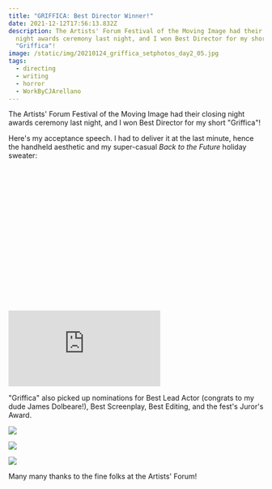 ```yaml
---
title: "GRIFFICA: Best Director Winner!"
date: 2021-12-12T17:56:13.832Z
description: The Artists' Forum Festival of the Moving Image had their closing
  night awards ceremony last night, and I won Best Director for my short
  "Griffica"!
image: /static/img/20210124_griffica_setphotos_day2_05.jpg
tags:
  - directing
  - writing
  - horror
  - WorkByCJArellano
---
```

The Artists' Forum Festival of the Moving Image had their closing night awards ceremony last night, and I won Best Director for my short "Griffica"!

Here's my acceptance speech. I had to deliver it at the last minute, hence the handheld aesthetic and my super-casual *Back to the Future* holiday sweater:

<div class="relative my-12" style="padding: 56.25% 0 0 0;">
  <iframe 
    src="https://player.vimeo.com/video/655877698?h=f7b8555f8c" 
    title="Video player" 
    class="absolute top-0 left-0 w-full h-full"
    frameborder="0" 
    allowfullscreen
  ></iframe>
</div>

"Griffica" also picked up nominations for Best Lead Actor (congrats to my dude James Dolbeare!), Best Screenplay, Best Editing, and the fest's Juror's Award. 

![](/static/img/1_279562775_10104234337520947_1277622023008763985_n.jpg)

![](/static/img/2_279553633_10104234337515957_4662592213978399671_n.jpg)

![](/static/img/3_279243605_10104234337510967_7959052283899316632_n.jpg)

Many many thanks to the fine folks at the Artists' Forum!